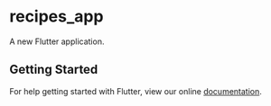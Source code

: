 # recipes_app

A new Flutter application.

## Getting Started

For help getting started with Flutter, view our online
[documentation](https://flutter.io/).

